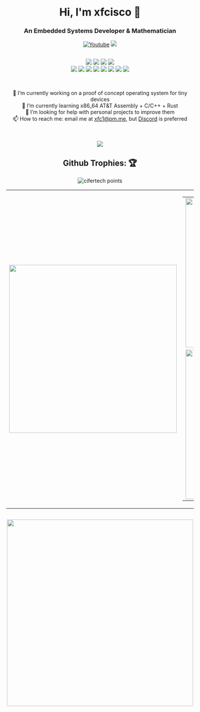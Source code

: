 <h1 align="center">Hi, I'm xfcisco 👋</h1>
<h3 align="center">An Embedded Systems Developer & Mathematician</h3>

<p align="center">
    <a href="https://www.youtube.com/channel/UCfhyTQpimu5Bp8Z4Q1rho1A?sub_confirmation=1" alt="Youtube Channel">
        <img alt="Youtube" title="Youtube" src="https://img.shields.io/badge/-Subscribe-red?style=for-the-badge&logo=youtube&logoColor=white" /></a>
    <a href="https://discord.gg/BJtTBNYHpp" alt="Programming and Linux Community">
        <img src="https://img.shields.io/discord/819650821314052106?color=7289DA&labelColor=4a64bd&logo=discord&logoColor=white&style=for-the-badge" /></a>
</p>

##

<p align="center">
    <img src="https://img.shields.io/badge/OS-ArcoLinux-informational?style=for-the-badge&logoColor=white&color=darkcyan" />
    <img src="https://img.shields.io/badge/WM-i3-informational?style=for-the-badge&logoColor=white&color=darkcyan" />
    <img src="https://img.shields.io/badge/Editor-NeoVim-informational?style=for-the-badge&logoColor=white&color=darkcyan" />
    <img src="https://img.shields.io/badge/Shell-Fish-informational?style=for-the-badge&logoColor=white&color=darkcyan" /><br>
    <img src="https://img.shields.io/badge/Language-Python-informational?style=for-the-badge&logoColor=white&color=blue" />
    <img src="https://img.shields.io/badge/Language-C/C++-informational?style=for-the-badge&logoColor=white&color=blue" />
    <img src="https://img.shields.io/badge/Language-Rust-informational?style=for-the-badge&logoColor=white&color=blue" />
    <img src="https://img.shields.io/badge/Language-Golang-informational?style=for-the-badge&logoColor=white&color=blue" />
    <img src="https://img.shields.io/badge/Language-Zig-informational?style=for-the-badge&logoColor=white&color=blue" />
    <img src="https://img.shields.io/badge/Language-Crystal-informational?style=for-the-badge&logoColor=white&color=blue" />
    <img src="https://img.shields.io/badge/Language-NodeJs-informational?style=for-the-badge&logoColor=white&color=blue" />
    <img src="https://img.shields.io/badge/Language-OCaml-informational?style=for-the-badge&logoColor=white&color=blue" />
</p>

<br>

<p align="center">
🔭 I’m currently working on a proof of concept operating system for tiny devices <br>
🌱 I’m currently learning x86_64 AT&T Assembly + C/C++ + Rust <br>
🤔 I’m looking for help with personal projects to improve them <br>
📫 How to reach me: email me at <a href = "mailto://xfc1@pm.me">xfc1@pm.me</a>, but <a href="https://discord.com/users/466533081327861770">Discord</a> is preferred <br>
</p>
    
<br>

<p align="center">
     <img src="https://dcbadge.vercel.app/api/shield/466533081327861770" />
</p>

##
<h2 align="center">Github Trophies: 🏆️</h1>

<p align="center">
    <img src="https://github-profile-trophy.vercel.app/?username=xfcisco&theme=nord&hide_border=true&no-frame=true&row=1&column=7" alt="cifertech points"/>
</p>

<p align="center">
<table align="center" style="border: 0px solid black">
        <td><img width="450px" src="https://github-readme-stats.vercel.app/api/top-langs/?username=xfcisco&hide_border=true&show_icons=true&no-frame=true&theme=react" /></td>
        <td>
            <table style="border: 0px solid black">
                <tr>
                    <td><img width="400px" src="https://github-readme-stats.vercel.app/api?username=xfcisco&show_icons=true&theme=react&hide_border=true" /></td>
                </tr>
                <tr>
                    <td><img width="400px" src="http://github-readme-streak-stats.herokuapp.com?user=xfcisco&theme=react&hide_border=true" /></td>
                </tr>
            </table>
        </td>
</table>
</p>

##
<p align="center">
    <img width="500px" src="https://metrics.lecoq.io/xfcisco?template=classic&base.header=0&base.activity=0&base.community=0&base.repositories=0&base.metadata=0&people=1&people.limit=24&people.identicons=false&people.identicons.hide=false&people.size=28&people.types=followers&people.shuffle=false&config.timezone=Asia%2FShanghai" />
</p>


